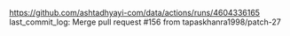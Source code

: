 https://github.com/ashtadhyayi-com/data/actions/runs/4604336165
last_commit_log: Merge pull request #156 from tapaskhanra1998/patch-27